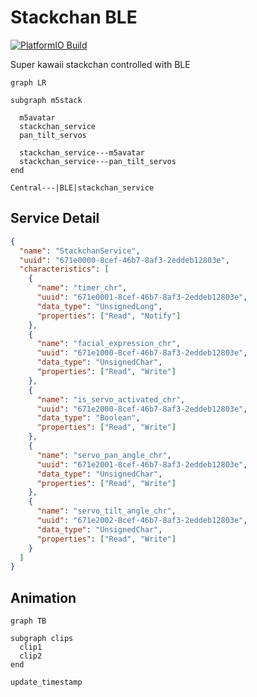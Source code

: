 # Stackchan BLE

[![PlatformIO Build](https://github.com/botamochi6277/stackchan-ble/actions/workflows/ci-platformio.yml/badge.svg?branch=main)](https://github.com/botamochi6277/stackchan-ble/actions/workflows/ci-platformio.yml)

Super kawaii stackchan controlled with BLE

```mermaid
graph LR

subgraph m5stack

  m5avatar
  stackchan_service
  pan_tilt_servos

  stackchan_service---m5avatar
  stackchan_service---pan_tilt_servos
end

Central---|BLE|stackchan_service
```

## Service Detail

```json
{
  "name": "StackchanService",
  "uuid": "671e0000-8cef-46b7-8af3-2eddeb12803e",
  "characteristics": [
    {
      "name": "timer_chr",
      "uuid": "671e0001-8cef-46b7-8af3-2eddeb12803e",
      "data_type": "UnsignedLong",
      "properties": ["Read", "Notify"]
    },
    {
      "name": "facial_expression_chr",
      "uuid": "671e1000-8cef-46b7-8af3-2eddeb12803e",
      "data_type": "UnsignedChar",
      "properties": ["Read", "Write"]
    },
    {
      "name": "is_servo_activated_chr",
      "uuid": "671e2000-8cef-46b7-8af3-2eddeb12803e",
      "data_type": "Boolean",
      "properties": ["Read", "Write"]
    },
    {
      "name": "servo_pan_angle_chr",
      "uuid": "671e2001-8cef-46b7-8af3-2eddeb12803e",
      "data_type": "UnsignedChar",
      "properties": ["Read", "Write"]
    },
    {
      "name": "servo_tilt_angle_chr",
      "uuid": "671e2002-8cef-46b7-8af3-2eddeb12803e",
      "data_type": "UnsignedChar",
      "properties": ["Read", "Write"]
    }
  ]
}
```

## Animation

```mermaid
graph TB

subgraph clips
  clip1
  clip2
end

update_timestamp


```
